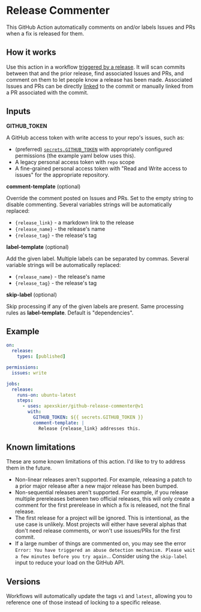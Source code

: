 # Release Commenter

This GitHub Action automatically comments on and/or labels Issues and PRs when a fix is released for them.

## How it works

Use this action in a workflow [triggered by a release](https://docs.github.com/en/free-pro-team@latest/actions/reference/events-that-trigger-workflows#release). It will scan commits between that and the prior release, find associated Issues and PRs, and comment on them to let people know a release has been made. Associated Issues and PRs can be directly [linked](https://docs.github.com/en/free-pro-team@latest/github/managing-your-work-on-github/linking-a-pull-request-to-an-issue) to the commit or manually linked from a PR associated with the commit.

## Inputs

**GITHUB_TOKEN**

A GitHub access token with write access to your repo's issues, such as:

- (preferred) [`secrets.GITHUB_TOKEN`](https://docs.github.com/en/free-pro-team@latest/actions/reference/authentication-in-a-workflow#about-the-github_token-secret) with appropriately configured permissions (the example yaml below uses this).
- A legacy personal access token with `repo` scope
- A fine-grained personal access token with "Read and Write access to issues" for the appropriate repository.

**comment-template** (optional)

Override the comment posted on Issues and PRs. Set to the empty string to disable commenting. Several variables strings will be automatically replaced:

- `{release_link}` - a markdown link to the release
- `{release_name}` - the release's name
- `{release_tag}` - the release's tag

**label-template** (optional)

Add the given label. Multiple labels can be separated by commas. Several variable strings will be automatically replaced:

- `{release_name}` - the release's name
- `{release_tag}` - the release's tag

**skip-label** (optional)

Skip processing if any of the given labels are present. Same processing rules as **label-template**. Default is "dependencies".

## Example

```yml
on:
  release:
    types: [published]

permissions:
  issues: write

jobs:
  release:
    runs-on: ubuntu-latest
    steps:
      - uses: apexskier/github-release-commenter@v1
        with:
          GITHUB_TOKEN: ${{ secrets.GITHUB_TOKEN }}
          comment-template: |
            Release {release_link} addresses this.
```

## Known limitations

These are some known limitations of this action. I'd like to try to address them in the future.

- Non-linear releases aren't supported. For example, releasing a patch to a prior major release after a new major release has been bumped.
- Non-sequential releases aren't supported. For example, if you release multiple prereleases between two official releases, this will only create a comment for the first prerelease in which a fix is released, not the final release.
- The first release for a project will be ignored. This is intentional, as the use case is unlikely. Most projects will either have several alphas that don't need release comments, or won't use issues/PRs for the first commit.
- If a large number of things are commented on, you may see the error `Error: You have triggered an abuse detection mechanism. Please wait a few minutes before you try again.`. Consider using the `skip-label` input to reduce your load on the GitHub API.

## Versions

Workflows will automatically update the tags `v1` and `latest`, allowing you to reference one of those instead of locking to a specific release.
